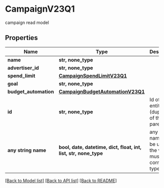 # CampaignV23Q1

campaign read model

## Properties
Name | Type | Description | Notes
------------ | ------------- | ------------- | -------------
**name** | **str, none_type** |  | [optional] 
**advertiser_id** | **str, none_type** |  | [optional] 
**spend_limit** | [**CampaignSpendLimitV23Q1**](CampaignSpendLimitV23Q1.md) |  | [optional] 
**goal** | **str, none_type** |  | [optional] 
**budget_automation** | [**CampaignBudgetAutomationV23Q1**](CampaignBudgetAutomationV23Q1.md) |  | [optional] 
**id** | **str, none_type** | Id of the entity (duplicate of the parent id). | [optional] 
**any string name** | **bool, date, datetime, dict, float, int, list, str, none_type** | any string name can be used but the value must be the correct type | [optional]

[[Back to Model list]](../README.md#documentation-for-models) [[Back to API list]](../README.md#documentation-for-api-endpoints) [[Back to README]](../README.md)


